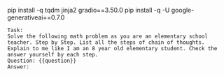 pip install -q tqdm jinja2 gradio==3.50.0
pip install -q -U google-generativeai==0.7.0

```
Task:
Solve the following math problem as you are an elementary school teacher. Step by Step. List all the steps of chain of thoughts. Explain to me like I am an 8 year old elementary student. Check the answer yourself by each step.
Question: {{question}}
Answer:
```

